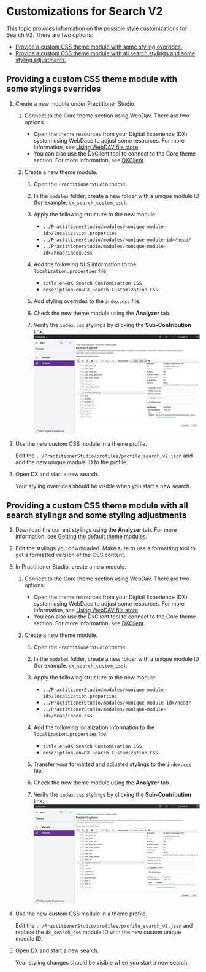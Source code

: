 # Customizations for Search V2

This topic provides information on the possible style customizations for Search V2. There are two options:

- [Provide a custom CSS theme module with some styling overrides.](#providing-a-custom-css-theme-module-with-some-stylings-overrides)
- [Provide a custom CSS theme module with all search stylings and some styling adjustments.](#providing-a-custom-css-theme-module-with-all-search-stylings-and-some-styling-adjustments)

## Providing a custom CSS theme module with some stylings overrides

1. Create a new module under Practitioner Studio.
    1. Connect to the Core theme section using WebDav. There are two options:
        - Open the theme resources from your Digital Experience (DX) system using WebDace to adjust some resources. For more information, see [Using WebDAV file store](../../manage_content/wcm_delivery/webdav/administer_webdav/mash_webdav_store.md).
        - You can also use the DxClient tool to connect to the Core theme section. For more information, see [DXClient](../../extend_dx/development_tools/dxclient/index.md).

    2. Create a new theme module.
        1. Open the `PractitionerStudio` theme.
        2. In the `modules` folder, create a new folder with a unique module ID (for example, `dx_search_custom_css`).
        3. Apply the following structure to the new module:
            - `../PractitionerStudio/modules/<unique-module-id>/localization.properties`
            - `../PractitionerStudio/modules/<unique-module-id>/head/`
            - `../PractitionerStudio/modules/<unique-module-id>/head/index.css`

        4. Add the following NLS information to the `localization.properties` file:
            - `title.en=DX Search Customization CSS`
            - `description.en=DX Search Customization CSS`

        5. Add styling overrides to the `index.css` file.

        6. Check the new theme module using the **Analyzer** tab. 

        7. Verify the `index.css` stylings by clicking the **Sub-Contribution** link.
            ![Screenshot](../../assets/HCL_Search_Theme_Analyzer_New_Module.png)

2. Use the new custom CSS module in a theme profile.
    
    Edit the `../PractitionerStudio/profiles/profile_search_v2.json` and add the new unique module ID to the profile.

3. Open DX and start a new search.

     Your styling overrides should be visible when you start a new search. 

## Providing a custom CSS theme module with all search stylings and some styling adjustments

1. Download the current stylings using the **Analyzer** tab. For more information, see [Getting the default theme modules](components.md#getting-the-default-theme-modules).

2. Edit the stylings you downloaded. Make sure to use a formatting tool to get a formatted version of the CSS content.

3. In Practitioner Studio, create a new module.
    1. Connect to the Core theme section using WebDav. There are two options:
        - Open the theme resources from your Digital Experience (DX) system using WebDace to adjust some resources. For more information, see [Using WebDAV file store](../../manage_content/wcm_delivery/webdav/administer_webdav/mash_webdav_store.md).
        - You can also use the DxClient tool to connect to the Core theme section. For more information, see [DXClient](../../extend_dx/development_tools/dxclient/index.md).

    2. Create a new theme module.
        1. Open the `PractitionerStudio` theme.
        2. In the `modules` folder, create a new folder with a unique module ID (for example, `dx_search_custom_css`).
        3. Apply the following structure to the new module:
            - `../PractitionerStudio/modules/<unique-module-id>/localization.properties`
            - `../PractitionerStudio/modules/<unique-module-id>/head/`
            - `../PractitionerStudio/modules/<unique-module-id>/head/index.css`

        4. Add the following localization information to the `localization.properties` file:
            - `title.en=DX Search Customization CSS`
            - `description.en=DX Search Customization CSS`

        5. Transfer your formatted and adjusted stylings to the `index.css` file.

        6. Check the new theme module using the **Analyzer** tab.

        7. Verify the `index.css` stylings by clicking the **Sub-Contribution** link.
            ![Screenshot](../../assets/HCL_Search_Theme_Analyzer_New_Module.png)

5. Use the new custom CSS module in a theme profile.
    
    Edit the `../PractitionerStudio/profiles/profile_search_v2.json` and replace the `dx_search_css` module ID with the new custom unique module ID.

6. Open DX and start a new search.

    Your styling changes should be visible when you start a new search.